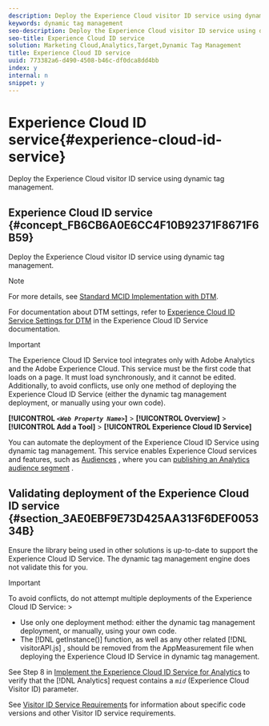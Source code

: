 ```yaml
---
description: Deploy the Experience Cloud visitor ID service using dynamic tag management.
keywords: dynamic tag management
seo-description: Deploy the Experience Cloud visitor ID service using dynamic tag management.
seo-title: Experience Cloud ID service
solution: Marketing Cloud,Analytics,Target,Dynamic Tag Management
title: Experience Cloud ID service
uuid: 773382a6-d490-4508-b46c-df0dca8dd4bb
index: y
internal: n
snippet: y
---
```


# Experience Cloud ID service{#experience-cloud-id-service}

Deploy the Experience Cloud visitor ID service using dynamic tag management.

## Experience Cloud ID service {#concept_FB6CB6A0E6CC4F10B92371F8671F6B59}

Deploy the Experience Cloud visitor ID service using dynamic tag management.

>[!NOTE]
>
>For more details, see [Standard MCID Implementation with DTM](https://marketing.adobe.com/resources/help/en_US/mcvid/mcvid-standard.html).

For documentation about DTM settings, refer to [Experience Cloud ID Service Settings for DTM](https://marketing.adobe.com/resources/help/en_US/mcvid/mcvid-dtm-settings.html) in the Experience Cloud ID Service documentation.

>[!IMPORTANT]
>
>The Experience Cloud ID Service tool integrates only with Adobe Analytics and the Adobe Experience Cloud. This service must be the first code that loads on a page. It must load synchronously, and it cannot be edited. Additionally, to avoid conflicts, use only one method of deploying the Experience Cloud ID Service (either the dynamic tag management deployment, or manually using your own code).

**[!UICONTROL *`<Web Property Name>`*]** > **[!UICONTROL Overview]** > **[!UICONTROL Add a Tool]** > **[!UICONTROL Experience Cloud ID Service]**

You can automate the deployment of the Experience Cloud ID Service using dynamic tag management. This service enables Experience Cloud services and features, such as [Audiences](https://marketing.adobe.com/resources/help/en_US/mcloud/?f=audience_library) , where you can [publishing an Analytics audience segment](https://marketing.adobe.com/resources/help/en_US/mcloud/?f=t_publish_audience_segment) .

## Validating deployment of the Experience Cloud ID service {#section_3AE0EBF9E73D425AA313F6DEF005334B}

Ensure the library being used in other solutions is up-to-date to support the Experience Cloud ID Service. The dynamic tag management engine does not validate this for you.

>[!IMPORTANT]
>
>To avoid conflicts, do not attempt multiple deployments of the Experience Cloud ID Service: >
>* Use only one deployment method: either the dynamic tag management deployment, or manually, using your own code. 
>* The [!DNL getInstance()] function, as well as any other related [!DNL visitorAPI.js] , should be removed from the AppMeasurement file when deploying the Experience Cloud ID Service in dynamic tag management. 
>

See Step 8 in [Implement the Experience Cloud ID Service for Analytics](https://marketing.adobe.com/resources/help/en_US/mcvid/mcvid-setup-analytics.html) to verify that the [!DNL Analytics] request contains a *`mid`* (Experience Cloud Visitor ID) parameter.

See [Visitor ID Service Requirements](https://marketing.adobe.com/resources/help/en_US/mcvid/mcvid-requirements.html) for information about specific code versions and other Visitor ID service requirements. 
